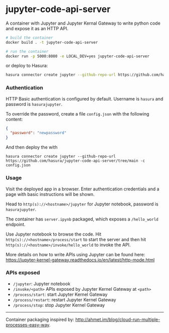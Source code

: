 # jupyter-code-api-server

A container with Jupyter and Jupyter Kernal Gateway to write python code and expose it as an HTTP API.

```sh
# build the container
docker build . -t jupyter-code-api-server

# run the container
docker run -p 5000:8080 -e LOCAL_DEV=yes jupyter-code-api-server
```

or deploy to Hasura:

```sh
hasura connector create jupyter --github-repo-url https://github.com/hasura/jupyter-code-api-server/tree/main
```

### Authentication

HTTP Basic authentication is configured by default.
Username is `hasura` and password is `hasurajupyter`.

To override the password, create a file `config.json` with the following content:
```json
{
  "password": "newpassword"
}
```
And then deploy the with
```
hasura connector create jupyter --github-repo-url https://github.com/hasura/jupyter-code-api-server/tree/main -c config.json
```

### Usage

Visit the deployed app in a browser. Enter authentication credentials and a page with basic instructions will be shown.

Head to `http(s)://<hostname>/jupyter` for Jupyter notebook, password is `hasurajupyter`.

The container has `server.ipynb` packaged, which exposes a `/hello_world` endpoint. 

Use Jupyter notebook to browse the code. Hit `http(s)://<hostname>/process/start` to start the server and then hit `http(s)://<hostname>/invoke/hello_world` to invoke the API.

More details on how to write APIs using Jupyter can be found here: https://jupyter-kernel-gateway.readthedocs.io/en/latest/http-mode.html

### APIs exposed

- `/jupyter`: Jupyter notebook
- `/invoke/<path>` APIs exposed by Jupyter Kernel Gateway at `<path>`
- `/process/start`: start Jupyter Kernel Gateway
- `/process/restart`: restart Jupyter Kernel Gateway
- `/process/stop`: stop Jupyter Kernel Gateway

---

Container packaging inspired by: http://ahmet.im/blog/cloud-run-multiple-processes-easy-way.
